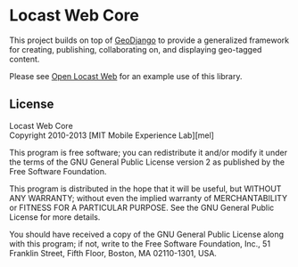 Locast Web Core
===============

This project builds on top of [GeoDjango][geodjango] to provide a generalized
framework for creating, publishing, collaborating on, and displaying geo-tagged
content.

Please see [Open Locast Web][openlocastweb] for an example use of this library.

License
-------
Locast Web Core  
Copyright 2010-2013 [MIT Mobile Experience Lab][mel]

This program is free software; you can redistribute it and/or
modify it under the terms of the GNU General Public License
version 2 as published by the Free Software Foundation.

This program is distributed in the hope that it will be useful,
but WITHOUT ANY WARRANTY; without even the implied warranty of
MERCHANTABILITY or FITNESS FOR A PARTICULAR PURPOSE.  See the
GNU General Public License for more details.

You should have received a copy of the GNU General Public License
along with this program; if not, write to the Free Software
Foundation, Inc., 51 Franklin Street, Fifth Floor, Boston, MA  02110-1301, USA.

[geodjango]: http://geodjango.org/
[openlocastweb]: https://github.com/mitmel/OpenLocast-Web
